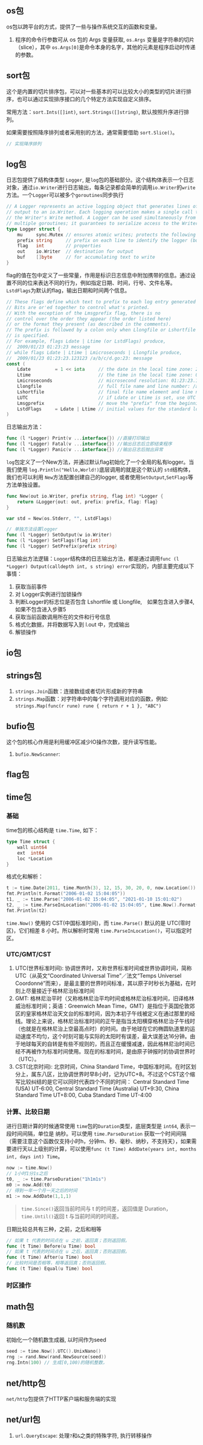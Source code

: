 ## os包

os包以跨平台的方式，提供了一些与操作系统交互的函数和变量。
1. 程序的命令行参数可从 os 包的 Args 变量获取, `os.Args` 变量是字符串的切片（slice），其中 `os.Args[0]`是命令本身的名字，其他的元素是程序启动时传递的参数。

## sort包

这个是内置的切片排序包，可以对一些基本的可以比较大小的类型的切片进行排序，也可以通过实现排序接口的几个特定方法实现自定义排序。

常用方法：`sort.Ints([]int)`, `sort.Strings([]string)`, 默认按照升序进行排列。

如果需要按照降序排列或者采用别的方法，通常需要借助 `sort.Slice()`。

```go
// 实现降序排列

```

## log包

日志包提供了结构体类型 `Logger`, 是`log`包的基础部分。这个结构体表示一个日志对象，通过`io.Writer`进行日志输出，每条记录都会简单的调用`io.Writer`的`write`方法。一个`Logger`可以被多个`goroutines`同步执行

```go
// A Logger represents an active logging object that generates lines of
// output to an io.Writer. Each logging operation makes a single call to
// the Writer's Write method. A Logger can be used simultaneously from
// multiple goroutines; it guarantees to serialize access to the Writer.
type Logger struct {
	mu     sync.Mutex // ensures atomic writes; protects the following fields
	prefix string     // prefix on each line to identify the logger (but see Lmsgprefix)
	flag   int        // properties
	out    io.Writer  // destination for output
	buf    []byte     // for accumulating text to write
}
```

flag的值在包中定义了一些常量，作用是标识日志信息中附加携带的信息。通过设置不同的位来表达不同的行为，例如指定日期、时间，行号、文件名等。`LstdFlags`为默认的flag，输出日期和时间两个信息。

```go
// These flags define which text to prefix to each log entry generated by the Logger.
// Bits are or'ed together to control what's printed.
// With the exception of the Lmsgprefix flag, there is no
// control over the order they appear (the order listed here)
// or the format they present (as described in the comments).
// The prefix is followed by a colon only when Llongfile or Lshortfile
// is specified.
// For example, flags Ldate | Ltime (or LstdFlags) produce,
//	2009/01/23 01:23:23 message
// while flags Ldate | Ltime | Lmicroseconds | Llongfile produce,
//	2009/01/23 01:23:23.123123 /a/b/c/d.go:23: message
const (
	Ldate         = 1 << iota     // the date in the local time zone: 2009/01/23
	Ltime                         // the time in the local time zone: 01:23:23
	Lmicroseconds                 // microsecond resolution: 01:23:23.123123.  assumes Ltime.
	Llongfile                     // full file name and line number: /a/b/c/d.go:23
	Lshortfile                    // final file name element and line number: d.go:23. overrides Llongfile
	LUTC                          // if Ldate or Ltime is set, use UTC rather than the local time zone
	Lmsgprefix                    // move the "prefix" from the beginning of the line to before the message
	LstdFlags     = Ldate | Ltime // initial values for the standard logger
)
```

日志输出方法：

```go
func (l *Logger) Print(v ...interface{}) //直接打印输出
func (l *Logger) Fatal(v ...interface{}) //输出日志后立即结束程序
func (l *Logger) Panic(v ...interface{}) //输出日志后抛出异常
```

`log`包定义了一个New方法，并通过默认flag初始化了一个全局的私有logger。当我们使用 `log.Println("Hello,World!)`底层调用的就是这个默认的 `std`结构体，我们也可以利用 `New`方法配置创建自己的logger, 或者使用`SetOutput`,`SetFlags`等方法单独设置。

```go
func New(out io.Writer, prefix string, flag int) *Logger {
	return &Logger{out: out, prefix: prefix, flag: flag}
}

var std = New(os.Stderr, "", LstdFlags)

// 单独方法设置logger
func (l *Logger) SetOutput(w io.Writer)
func (l *Logger) SetFlags(flag int)
func (l *Logger) SetPrefix(prefix string)
```

日志输出方法逻辑：`Logger`结构体的日志输出方法，都是通过调用`func (l *Logger) Output(calldepth int, s string) error`实现的，内部主要完成以下事情：

1. 获取当前事件
2. 对 Logger实例进行加锁操作
3. 判断Logger的标志位是否包含 Lshortfile 或 Llongfile,　如果包含进入步骤4, 如果不包含进入步骤5
4. 获取当前函数调用所在的文件和行号信息
5. 格式化数据，并将数据写入到 l.out 中，完成输出
6. 解锁操作


## io包


## strings包

1. `strings.Join`函数：连接数组或者切片形成新的字符串
2. `strings.Map`函数：对字符串中的每个字符调用对应的函数，例如: `strings.Map(func(r rune) rune { return r + 1 }, "ABC")`

## bufio包

这个包的核心作用是利用缓冲区减少IO操作次数，提升读写性能。

1. `bufio.NewScanner`: 

## flag包

## time包

### 基础

time包的核心结构是 `time.Time`, 如下：

```go
type Time struct {
    wall uint64
    ext  int64
    loc *Location
}
```

格式化和解析：
```go
t := time.Date(2011, time.Month(3), 12, 15, 30, 20, 0, now.Location())
fmt.Println(t.Format("2006-01-02 15:04:05"))
t1, _ := time.Parse("2006-01-02 15:04:05", "2021-01-10 15:01:02")
t2, _ := time.ParseInLocation("2006-01-02 15:04:05", time.Now().Format("2006-01-02 15:04:05"), time.Local)
fmt.Println(t2) 
```

`time.Now()` 使用的 CST(中国标准时间)，而 `time.Parse()` 默认的是 UTC(零时区)，它们相差 8 小时。所以解析时常用 `time.ParseInLocation()`，可以指定时区。

### UTC/GMT/CST

1. UTC(世界标准时间): 协调世界时，又称世界标准时间或世界协调时间，简称UTC（从英文“Coordinated Universal Time”／法文“Temps Universel Coordonné”而来），是最主要的世界时间标准，其以原子时秒长为基础，在时刻上尽量接近于格林尼治标准时间
2. GMT: 格林尼治平时（又称格林尼治平均时间或格林尼治标准时间，旧译格林威治标准时间；英语：Greenwich Mean Time，GMT）是指位于英国伦敦郊区的皇家格林尼治天文台的标准时间，因为本初子午线被定义在通过那里的经线。理论上来说，格林尼治标准时间的正午是指当太阳横穿格林尼治子午线时（也就是在格林尼治上空最高点时）的时间。由于地球在它的椭圆轨道里的运动速度不均匀，这个时刻可能与实际的太阳时有误差，最大误差达16分钟。由于地球每天的自转是有些不规则的，而且正在缓慢减速，因此格林尼治时间已经不再被作为标准时间使用。现在的标准时间，是由原子钟报时的协调世界时（UTC）。
3. CST(北京时间): 北京时间，China Standard Time，中国标准时间。在时区划分上，属东八区，比协调世界时早8小时，记为UTC+8。不过这个CST这个缩写比较纠结的是它可以同时代表四个不同的时间： Central Standard Time (USA) UT-6:00, Central Standard Time (Australia) UT+9:30, China Standard Time UT+8:00, Cuba Standard Time UT-4:00

### 计算、比较日期

进行日期计算的时候通常使用 `time`包的`Duration`类型，底层类型是 `int64`, 表示一段时间间隔，单位是 纳秒。可以使用 `time.ParseDuration` 获取一个时间间隔（需要注意这个函数仅支持小时h，分钟m、秒、毫秒、纳秒，不支持天），如果需要进行天以上级别的计算，可以使用`func (t Time) AddDate(years int, months int, days int) Time`。

```go
now := time.Now()
// 1小时1分1s之后
t0, _ := time.ParseDuration("1h1m1s")
m0 := now.Add(t0)
// 得到一年一个月一天之后的时间
m1 := now.AddDate(1,1,1)
```

> `time.Since()`返回当前时间与 t 的时间差，返回值是 Duration，`time.Until()`返回 t 与当前时间的时间差。

日期比较总共有三种，之前，之后和相等
```go
// 如果 t 代表的时间点在 u 之前，返回真；否则返回假。
func (t Time) Before(u Time) bool
// 如果 t 代表的时间点在 u 之后，返回真；否则返回假。
func (t Time) After(u Time) bool
// 比较时间是否相等，相等返回真；否则返回假。
func (t Time) Equal(u Time) bool
```

### 时区操作



## math包

### 随机数

初始化一个随机数生成器, 以时间作为seed

```go
seed := time.Now().UTC().UnixNano()
rng := rand.New(rand.NewSource(seed))
rng.Intn(100) // 生成[0,100)的随机整数，
```

## net/http包

`net/http`包提供了HTTP客户端和服务端的实现

## net/url包

1. `url.QueryEscape`: 处理`?`和`&`之类的特殊字符, 执行转移操作
